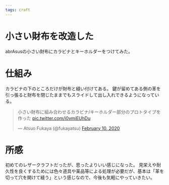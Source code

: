 ```yaml
---
tags: craft
---
```


# 小さい財布を改造した

abrAsusの小さい財布にカラビナとキーホルダーをつけてみた。

# 仕組み

カラビナの下のところだけが財布と縫い付けてある。
鍵が留めてある側の革を引っ張ると財布を閉じたままでもスライドして出し入れできるようになっている。

<blockquote class="twitter-tweet"><p lang="ja" dir="ltr">小さい財布に組み合わせるカラビナ/キーホルダー部分のプロトタイプを作った <a href="https://t.co/i0vmiEUhDu">pic.twitter.com/i0vmiEUhDu</a></p>&mdash; Atsuo Fukaya (@fukayatsu) <a href="https://twitter.com/fukayatsu/status/1226744388744671232?ref_src=twsrc%5Etfw">February 10, 2020</a></blockquote> <script async src="https://platform.twitter.com/widgets.js" charset="utf-8"></script>

# 所感

初めてのレザークラフトだったが、思ったよりいい感じになった。
見栄えや耐久性を良くするためには色々道具や薬品等による処理が必要だが、基本は「革を切って穴を開けて縫う」という感じなので、今後も気軽にやっていきたい。
